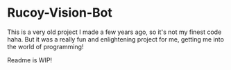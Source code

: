 # Rucoy-Vision-Bot

This is a very old project I made a few years ago, so it's not my finest code haha. But it was a really fun and enlightening project for me, getting me into the world of programming!

Readme is WIP!
